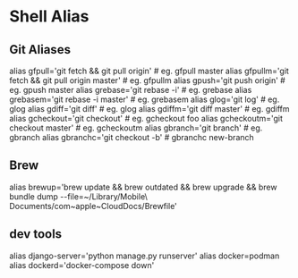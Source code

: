 # Shell Alias

## Git Aliases

alias gfpull='git fetch && git pull origin' # eg. gfpull master
alias gfpullm='git fetch && git pull origin master' # eg. gfpullm
alias gpush='git push origin' # eg. gpush master
alias grebase='git rebase -i' # eg. grebase
alias grebasem='git rebase -i master' # eg. grebasem
alias glog='git log' # eg. glog
alias gdiff='git diff' # eg. glog
alias gdiffm='git diff master' # eg. gdiffm
alias gcheckout='git checkout'  # eg. gcheckout foo
alias gcheckoutm='git checkout master'  # eg. gcheckoutm
alias gbranch='git branch' # eg. gbranch
alias gbranchc='git checkout -b'    # gbranchc new-branch

## Brew

alias brewup='brew update && brew outdated && brew upgrade && brew bundle dump --file=~/Library/Mobile\ Documents/com~apple~CloudDocs/Brewfile'

## dev tools

alias django-server='python manage.py runserver'
alias docker=podman
alias dockerd='docker-compose down'
